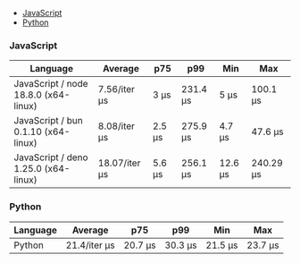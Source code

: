 <script src="https://cdn.jsdelivr.net/npm/apexcharts"></script>
- [JavaScript](#nanoid-javascript)
- [Python](#nanoid-python)

### <a name="nanoid-javascript">JavaScript</a>

| Language                              | Average       | p75    | p99      | Min     | Max       |
| ------------------------------------- | ------------- | ------ | -------- | ------- | --------- |
| JavaScript /  node 18.8.0 (x64-linux) | 7.56/iter µs  | 3 µs   | 231.4 µs | 5 µs    | 100.1 µs  |
| JavaScript /  bun 0.1.10 (x64-linux)  | 8.08/iter µs  | 2.5 µs | 275.9 µs | 4.7 µs  | 47.6 µs   |
| JavaScript /  deno 1.25.0 (x64-linux) | 18.07/iter µs | 5.6 µs | 256.1 µs | 12.6 µs | 240.29 µs |


<div id="chart-36"></div>
<script>
new ApexCharts(document.querySelector('#chart-36'), {
                    chart: {
                        height: 320,
                        type: 'line',
                        toolbar: {
                            show: true,
                        },
                        animations: {
                            enabled: true,
                        },
                    },
                    series: [{"name":"JavaScript / deno 1.25.0 (x64-linux)","data":[0,0,0,0,0,0,0,0,0,0,0,35771.53,35771.53,35771.53,35771.53,35771.53,16217.91,16217.91,19482.36,18069.56]},{"name":"JavaScript / bun 0.1.10 (x64-linux)","data":[0,0,0,0,0,0,0,0,0,0,0,162089.52,162089.52,162089.52,162089.52,162089.52,7409.92,7409.92,8211.18,8078.05]},{"name":"JavaScript / node 18.8.0 (x64-linux)","data":[0,0,0,0,0,0,0,0,0,0,0,11074.62,11074.62,11074.62,11074.62,11074.62,6776.92,6776.92,7572.19,7563.04]}],
                    stroke: {
                        width: 1,
                        curve: "straight",
                    },
                    legend: {
                        show: true,
                        showForSingleSeries: true,
                        position: "bottom",
                    },
                    yaxis: {
                        labels: {
                            formatter: function (v) {
                    const time = v;
                    const locale = 'en-US';
                    const type = '/iter';

                    if (time < 1e0) return `${Number((time * 1e3).toFixed(2)).toLocaleString(locale)}${type} ps`;
  
                    if (time < 1e3) return `${Number(time.toFixed(2)).toLocaleString(locale)}${type} ns`;
                    if (time < 1e6) return `${Number((time / 1e3).toFixed(2)).toLocaleString(locale)}${type} µs`;
                    if (time < 1e9) return `${Number((time / 1e6).toFixed(2)).toLocaleString(locale)}${type} ms`;
                    if (time < 1e12) return `${Number((time / 1e9).toFixed(2)).toLocaleString(locale)}${type} s`;
                    if (time < 36e11) return `${Number((time / 60e9).toFixed(2)).toLocaleString(locale)}${type} m`;
                  
                    return `${Number((time / 36e11).toFixed(2)).toLocaleString(locale)}${type} h`;
                }
                        },
                        title: {
                            text: "time per iteration"
                        },
                    },
                    xaxis: {
                        categories: ["84993b0","456fb01","659c8b9","de35d11","1038a86","63a645f","af1a4a3","3933845","9663e12","ca114bf","222f025","5910ee7","fbe56df","e905e2a","f2e77e3","b53c9bc","1def946","f0d489b","3fdd09b","Latest"],
                        labels: {
                            show: false,
                        },
                        tooltip: {
                            enabled: false,
                        },
                    },
                    plotOptions: {
                        bar: {
                            distributed: true
                        }
                    }
                }).render()
</script>

### <a name="nanoid-python">Python</a>

| Language | Average      | p75     | p99     | Min     | Max     |
| -------- | ------------ | ------- | ------- | ------- | ------- |
| Python   | 21.4/iter µs | 20.7 µs | 30.3 µs | 21.5 µs | 23.7 µs |


<div id="chart-37"></div>
<script>
new ApexCharts(document.querySelector('#chart-37'), {
                    chart: {
                        height: 320,
                        type: 'line',
                        toolbar: {
                            show: true,
                        },
                        animations: {
                            enabled: true,
                        },
                    },
                    series: [{"name":"Python","data":[0,0,0,0,0,0,0,0,0,0,0,19121.48,19121.48,19121.48,19121.48,19121.48,20186.81,20186.81,24162.5,21398]}],
                    stroke: {
                        width: 1,
                        curve: "straight",
                    },
                    legend: {
                        show: true,
                        showForSingleSeries: true,
                        position: "bottom",
                    },
                    yaxis: {
                        labels: {
                            formatter: function (v) {
                    const time = v;
                    const locale = 'en-US';
                    const type = '/iter';

                    if (time < 1e0) return `${Number((time * 1e3).toFixed(2)).toLocaleString(locale)}${type} ps`;
  
                    if (time < 1e3) return `${Number(time.toFixed(2)).toLocaleString(locale)}${type} ns`;
                    if (time < 1e6) return `${Number((time / 1e3).toFixed(2)).toLocaleString(locale)}${type} µs`;
                    if (time < 1e9) return `${Number((time / 1e6).toFixed(2)).toLocaleString(locale)}${type} ms`;
                    if (time < 1e12) return `${Number((time / 1e9).toFixed(2)).toLocaleString(locale)}${type} s`;
                    if (time < 36e11) return `${Number((time / 60e9).toFixed(2)).toLocaleString(locale)}${type} m`;
                  
                    return `${Number((time / 36e11).toFixed(2)).toLocaleString(locale)}${type} h`;
                }
                        },
                        title: {
                            text: "time per iteration"
                        },
                    },
                    xaxis: {
                        categories: ["84993b0","456fb01","659c8b9","de35d11","1038a86","63a645f","af1a4a3","3933845","9663e12","ca114bf","222f025","5910ee7","fbe56df","e905e2a","f2e77e3","b53c9bc","1def946","f0d489b","3fdd09b","Latest"],
                        labels: {
                            show: false,
                        },
                        tooltip: {
                            enabled: false,
                        },
                    },
                    plotOptions: {
                        bar: {
                            distributed: true
                        }
                    }
                }).render()
</script>

